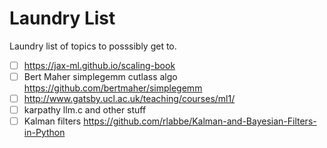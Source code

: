 # Laundry List

Laundry list of topics to posssibly get to.

- [ ] <https://jax-ml.github.io/scaling-book>
- [ ] Bert Maher simplegemm cutlass algo <https://github.com/bertmaher/simplegemm>
- [ ] <http://www.gatsby.ucl.ac.uk/teaching/courses/ml1/>
- [ ] karpathy llm.c and other stuff
- [ ] Kalman filters <https://github.com/rlabbe/Kalman-and-Bayesian-Filters-in-Python>
